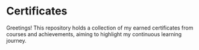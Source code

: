 # Certificates
Greetings! This repository holds a collection of my earned certificates from courses and achievements, aiming to highlight my continuous learning journey.
